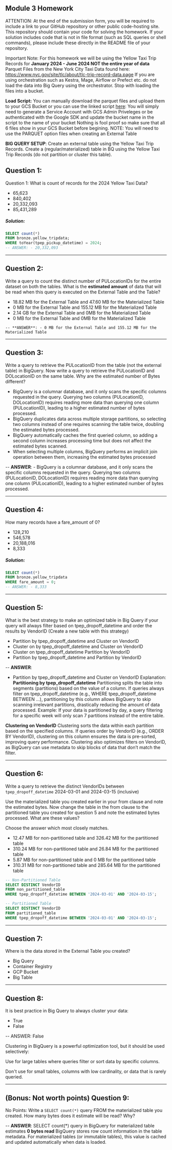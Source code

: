 ## Module 3 Homework

ATTENTION: At the end of the submission form, you will be required to include a link to your GitHub repository or other public code-hosting site. 
This repository should contain your code for solving the homework. If your solution includes code that is not in file format (such as SQL queries or 
shell commands), please include these directly in the README file of your repository.

Important Note: For this homework we will be using the Yellow Taxi Trip Records for **January 2024 - June 2024 NOT the entire year of data** 
Parquet Files from the New York
City Taxi Data found here:  https://www.nyc.gov/site/tlc/about/tlc-trip-record-data.page 
If you are using orchestration such as Kestra, Mage, Airflow or Prefect etc. do not load the data into Big Query using the orchestrator.
Stop with loading the files into a bucket. 

**Load Script:** You can manually download the parquet files and upload them to your GCS Bucket or you can use the linked script [here](./load_yellow_taxi_data.py):
You will simply need to generate a Service Account with GCS Admin Priveleges or be authenticated with the Google SDK and update the bucket name in the script to the name of your bucket
Nothing is fool proof so make sure that all 6 files show in your GCS Bucket before begining.
NOTE: You will need to use the PARQUET option files when creating an External Table

**BIG QUERY SETUP**:
Create an external table using the Yellow Taxi Trip Records. 
Create a (regular/materialized) table in BQ using the Yellow Taxi Trip Records (do not partition or cluster this table).

## Question 1:
Question 1: What is count of records for the 2024 Yellow Taxi Data?
- 65,623
- 840,402
- 20,332,093
- 85,431,289

##### Solution:
```sql
SELECT count(*) 
FROM bronze.yellow_tripdata;
WHERE toYear(tpep_pickup_datetime) = 2024;
-- ANSWER: - 20,332,093
```

---
## Question 2:
Write a query to count the distinct number of PULocationIDs for the entire dataset on both the tables.
What is the **estimated amount** of data that will be read when this query is executed on the External Table and the Table?

- 18.82 MB for the External Table and 47.60 MB for the Materialized Table
- 0 MB for the External Table and 155.12 MB for the Materialized Table
- 2.14 GB for the External Table and 0MB for the Materialized Table
- 0 MB for the External Table and 0MB for the Materialized Table

```
-- **ANSWER**: - 0 MB for the External Table and 155.12 MB for the Materialized Table
```

---
## Question 3:
Write a query to retrieve the PULocationID from the table (not the external table) in BigQuery. Now write a query to retrieve the PULocationID and DOLocationID on the same table. Why are the estimated number of Bytes different?
- BigQuery is a columnar database, and it only scans the specific columns requested in the query. Querying two columns (PULocationID, DOLocationID) requires 
reading more data than querying one column (PULocationID), leading to a higher estimated number of bytes processed.
- BigQuery duplicates data across multiple storage partitions, so selecting two columns instead of one requires scanning the table twice, 
doubling the estimated bytes processed.
- BigQuery automatically caches the first queried column, so adding a second column increases processing time but does not affect the estimated bytes scanned.
- When selecting multiple columns, BigQuery performs an implicit join operation between them, increasing the estimated bytes processed

-- **ANSWER**: - BigQuery is a columnar database, and it only scans the specific columns requested in the query. Querying two columns (PULocationID, DOLocationID) requires 
reading more data than querying one column (PULocationID), leading to a higher estimated number of bytes processed.

---
## Question 4:
How many records have a fare_amount of 0?
- 128,210
- 546,578
- 20,188,016
- 8,333

##### Solution:
```sql
SELECT count(*) 
FROM bronze.yellow_tripdata
WHERE fare_amount = 0;
-- ANSWER: - 8,333
```
---
## Question 5:
What is the best strategy to make an optimized table in Big Query if your query will always filter based on tpep_dropoff_datetime and order the results by VendorID (Create a new table with this strategy)
- Partition by tpep_dropoff_datetime and Cluster on VendorID
- Cluster on by tpep_dropoff_datetime and Cluster on VendorID
- Cluster on tpep_dropoff_datetime Partition by VendorID
- Partition by tpep_dropoff_datetime and Partition by VendorID

-- **ANSWER**:
- Partition by tpep_dropoff_datetime and Cluster on VendorID
Explanation:
**Partitioning by tpep_dropoff_datetime**
Partitioning splits the table into segments (partitions) based on the value of a column.
If queries always filter on tpep_dropoff_datetime (e.g., WHERE tpep_dropoff_datetime BETWEEN ...), 
partitioning by this column allows BigQuery to skip scanning irrelevant partitions, drastically reducing the amount of data processed.
Example: If your data is partitioned by day, a query filtering for a specific week will only scan 7 partitions instead of the entire table.

**Clustering on VendorID**
Clustering sorts the data within each partition based on the specified columns.
If queries order by VendorID (e.g., ORDER BY VendorID), clustering on this column 
ensures the data is pre-sorted, improving query performance.
Clustering also optimizes filters on VendorID, as BigQuery can use metadata to skip blocks of data that don’t match the filter.

---
## Question 6:

Write a query to retrieve the distinct VendorIDs between `tpep_dropoff_datetime`
2024-03-01 and 2024-03-15 (inclusive)

Use the materialized table you created earlier in your from clause and note the estimated bytes. Now change the table in the from clause to the partitioned table you created for question 5 and note the estimated bytes processed. What are these values? 

Choose the answer which most closely matches.

- 12.47 MB for non-partitioned table and 326.42 MB for the partitioned table
- 310.24 MB for non-partitioned table and 26.84 MB for the partitioned table
- 5.87 MB for non-partitioned table and 0 MB for the partitioned table
- 310.31 MB for non-partitioned table and 285.64 MB for the partitioned table

```sql
-- Non-Partitioned Table
SELECT DISTINCT VendorID
FROM non_partitioned_table
WHERE tpep_dropoff_datetime BETWEEN '2024-03-01' AND '2024-03-15';

-- Partitioned Table
SELECT DISTINCT VendorID
FROM partitioned_table
WHERE tpep_dropoff_datetime BETWEEN '2024-03-01' AND '2024-03-15';
```
---
## Question 7: 
Where is the data stored in the External Table you created?

- Big Query
- Container Registry
- GCP Bucket
- Big Table
---
## Question 8:
It is best practice in Big Query to always cluster your data:
- True
- False

-- ANSWER:  False

Clustering in BigQuery is a powerful optimization tool, but it should be used selectively:

Use for large tables where queries filter or sort data by specific columns.

Don't use for small tables, columns with low cardinality, or data that is rarely queried.

---
## (Bonus: Not worth points) Question 9:
No Points: Write a `SELECT count(*)` query FROM the materialized table you created. How many bytes does it estimate will be read? Why?

-- **ANSWER**:  SELECT count(*) query in BigQuery for materialized table estimates **0 bytes read**
BigQuery stores row count information in the table metadata. For materialized tables (or immutable tables), this value is cached and updated automatically when data is loaded.
